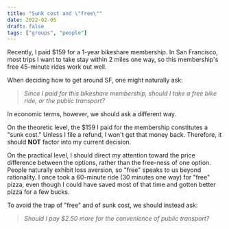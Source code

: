 ```yaml
---
title: "Sunk cost and \"free\""
date: 2022-02-05
draft: false
tags: ["groups", "people"]
---
```

Recently, I paid $159 for a 1-year bikeshare membership. In San Francisco, most trips I want to take stay within 2 miles one way, so this membership's free 45-minute rides work out well.

When deciding how to get around SF, one might naturally ask:
> _Since I paid for this bikeshare membership, should I take a free bike ride, or the public transport?_

In economic terms, however, we should ask a different way.

On the theoretic level, the $159 I paid for the membership constitutes a "sunk cost." Unless I file a refund, I won't get that money back. Therefore, it should **NOT** factor into my current decision.

On the practical level, I should direct my attention toward the price difference between the options, rather than the free-ness of one option. People naturally exhibit loss aversion, so "free" speaks to us beyond rationality. I once took a 60-minute ride (30 minutes one way) for "free" pizza, even though I could have saved most of that time and gotten better pizza for a few bucks. 

To avoid the trap of "free" and of sunk cost, we should instead ask:
> _Should I pay $2.50 more for the convenience of public transport?_

